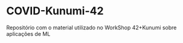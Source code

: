 # COVID-Kunumi-42
Repositório com o material utilizado no WorkShop 42+Kunumi sobre aplicações de ML
